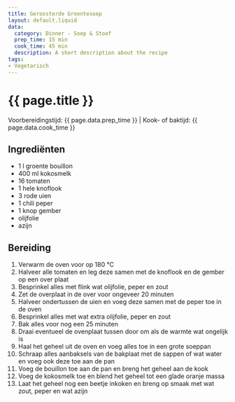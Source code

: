 ```yaml
---
title: Geroosterde Groentesoep
layout: default.liquid
data:
  category: Dinner - Soep & Stoof
  prep_time: 15 min
  cook_time: 45 min
  description: A short description about the recipe
tags:
- Vegetarisch
---
```

# {{ page.title }}

Voorbereidingstijd: {{ page.data.prep_time }} | Kook- of baktijd: {{ page.data.cook_time }}

## Ingrediënten
- 1 l groente bouillon
- 400 ml kokosmelk
- 16 tomaten
- 1 hele knoflook
- 3 rode uien
- 1 chili peper
- 1 knop gember
- olijfolie
- azijn

## Bereiding
1. Verwarm de oven voor op 180 °C
2. Halveer alle tomaten en leg deze samen met de knoflook en de gember op een over plaat
3. Besprinkel alles met flink wat olijfolie, peper en zout
4. Zet de overplaat in de over voor ongeveer 20 minuten
5. Halveer ondertussen de uien en voeg deze samen met de peper toe in de oven
6. Besprinkel alles met wat extra olijfolie, peper en zout
7. Bak alles voor nog een 25 minuten
8. Draai eventueel de ovenplaat tussen door om als de warmte wat ongelijk is
9. Haal het geheel uit de oven en voeg alles toe in een grote soeppan
10. Schraap alles aanbaksels van de bakplaat met de sappen of wat water en voeg ook deze toe aan de pan
11. Voeg de bouillon toe aan de pan en breng het geheel aan de kook
12. Voeg de kokosmelk toe en blend het geheel tot een glade oranje massa
13. Laat het geheel nog een beetje inkoken en breng op smaak met wat zout, peper en wat azijn
